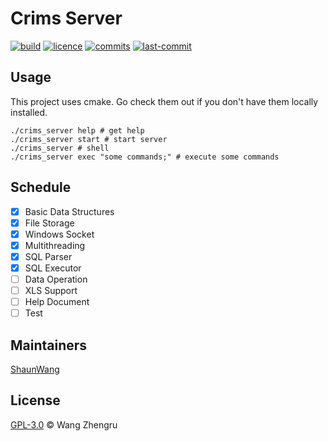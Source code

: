 # Crims Server

[![build](https://img.shields.io/badge/build-passing-brightgreen.svg?style=plastic-square)](https://github.com/WangZhengru/Crims/tree/master/server) [![licence](https://badgen.net/github/license/WangZhengru/Crims)](https://github.com/WangZhengru/Crims/tree/master/server) [![commits](https://badgen.net/github/commits/WangZhengru/Crims)](https://github.com/WangZhengru/Crims/tree/master/server) [![last-commit](https://badgen.net/github/last-commit/WangZhengru/Crims)](https://github.com/WangZhengru/Crims/tree/master/server)

## Usage

This project uses cmake. Go check them out if you don't have them locally installed. 

```shell
./crims_server help # get help
./crims_server start # start server
./crims_server # shell
./crims_server exec "some commands;" # execute some commands
```

## Schedule

- [x] Basic Data Structures
- [x] File Storage
- [x] Windows Socket
- [x] Multithreading
- [x] SQL Parser
- [x] SQL Executor
- [ ] Data Operation
- [ ] XLS Support
- [ ] Help Document
- [ ] Test

## Maintainers

[ShaunWang](https://github.com/WangZhengru)

## License

[GPL-3.0](https://github.com/WangZhengru/Crims/blob/master/LICENSE) © Wang Zhengru